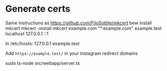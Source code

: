 


# Generate certs
Same instructions as https://github.com/FiloSottile/mkcert
bew install mkcert
mkcert -install
mkcert example.com "*.example.com" example.test localhost 127.0.0.1 ::1



In /etc/hosts: 127.0.0.1 example.test

Add `https://example.test/` in your instagram redirect domains


sudo ts-node src/webapp/server.ts
